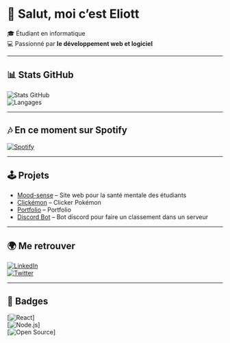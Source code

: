 # 👋 Salut, moi c’est Eliott

🎓 Étudiant en informatique   
💻 Passionné par **le développement web et logiciel**  

---

## 📊 Stats GitHub
![Stats GitHub](https://github-readme-stats.vercel.app/api?username=eliott-colin&show_icons=true&theme=tokyonight)  
![Langages](https://github-readme-stats.vercel.app/api/top-langs/?username=eliott-colin&layout=compact&theme=tokyonight)  

---

## 🎶 En ce moment sur Spotify
[![Spotify](https://img.shields.io/badge/Spotify-Ecouter%20ma%20musique-1DB954?logo=spotify&style=for-the-badge)](https://open.spotify.com/user/31xtf5bpkpd52fszbtzmssa5b5wi)

---

## 🕹️ Projets
- [Mood-sense](https://eliott-colin.github.io/Mood-sense/) – Site web pour la santé mentale des étudiants 
- [Clickémon](https://github.com/eliott-colin/clicker-game) – Clicker Pokémon
- [Portfolio](https://github.com/eliott-colin/portfolio-vite) – Portfolio
- [Discord Bot](https://github.com/TON_PSEUDO/discord-bot) – Bot discord pour faire un classement dans un serveur 

---

## 🌍 Me retrouver
[![LinkedIn](https://img.shields.io/badge/LinkedIn-Eliott-blue?logo=linkedin)](https://linkedin.com/in/eliott-colin)  
[![Twitter](https://img.shields.io/badge/Twitter-@TON_PSEUDO-1DA1F2?logo=twitter)](https://twitter.com/TON_PSEUDO)  

---


## 🎨 Badges

[![React](https://img.shields.io/badge/React-Lover-61DAFB?logo=react&style=for-the-badge)]  
[![Node.js](https://img.shields.io/badge/Node.js-Backend-339933?logo=node.js&style=for-the-badge)]  
[![Open Source](https://img.shields.io/badge/Open%20Source-Contributor-FF69B4?style=for-the-badge)]  


